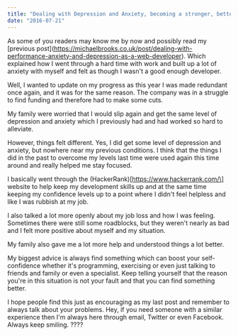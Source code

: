 ```yaml
---
title: "Dealing with Depression and Anxiety, becoming a stronger, better self"
date: "2016-07-21"
---
```


As some of you readers may know me by now and possibly read my \[previous post\](https://michaelbrooks.co.uk/post/dealing-with-performance-anxiety-and-depression-as-a-web-developer). Which explained how I went through a hard time with work and built up a lot of anxiety with myself and felt as though I wasn't a good enough developer.

Well, I wanted to update on my progress as this year I was made redundant once again, and it was for the same reason. The company was in a struggle to find funding and therefore had to make some cuts.

My family were worried that I would slip again and get the same level of depression and anxiety which I previously had and had worked so hard to alleviate.

However, things felt different. Yes, I did get some level of depression and anxiety, but nowhere near my previous conditions. I think that the things I did in the past to overcome my levels last time were used again this time around and really helped me stay focused.

I basically went through the (HackerRank)\[https://www.hackerrank.com/\] website to help keep my development skills up and at the same time keeping my confidence levels up to a point where I didn't feel helpless and like I was rubbish at my job.

I also talked a lot more openly about my job loss and how I was feeling. Sometimes there were still some roadblocks, but they weren't nearly as bad and I felt more positive about myself and my situation.

My family also gave me a lot more help and understood things a lot better.

My biggest advice is always find something which can boost your self-confidence whether it's programming, exercising or even just talking to friends and family or even a specialist. Keep telling yourself that the reason you're in this situation is not your fault and that you can find something better.

I hope people find this just as encouraging as my last post and remember to always talk about your problems. Hey, if you need someone with a similar experience then I'm always here through email, Twitter or even Facebook. Always keep smiling. ????

